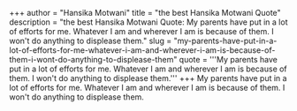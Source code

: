 +++
author = "Hansika Motwani"
title = "the best Hansika Motwani Quote"
description = "the best Hansika Motwani Quote: My parents have put in a lot of efforts for me. Whatever I am and wherever I am is because of them. I won't do anything to displease them."
slug = "my-parents-have-put-in-a-lot-of-efforts-for-me-whatever-i-am-and-wherever-i-am-is-because-of-them-i-wont-do-anything-to-displease-them"
quote = '''My parents have put in a lot of efforts for me. Whatever I am and wherever I am is because of them. I won't do anything to displease them.'''
+++
My parents have put in a lot of efforts for me. Whatever I am and wherever I am is because of them. I won't do anything to displease them.
